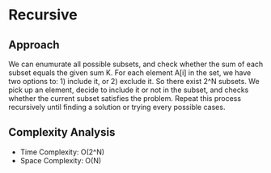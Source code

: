 # Recursive

## Approach

We can enumurate all possible subsets, and check whether the sum of each subset equals the given sum K. For each element A[i] in the set, we have two options to: 1) include it, or 2) exclude it. So there exist 2^N subsets. We pick up an element, decide to include it or not in the subset, and checks whether the current subset satisfies the problem. Repeat this process recursively until finding a solution or trying every possible cases.

## Complexity Analysis

* Time Complexity: O(2^N)
* Space Complexity: O(N)

